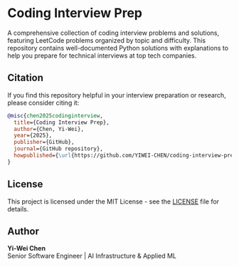 # Coding Interview Prep

A comprehensive collection of coding interview problems and solutions, featuring LeetCode problems organized by topic and difficulty. This repository contains well-documented Python solutions with explanations to help you prepare for technical interviews at top tech companies.

## Citation

If you find this repository helpful in your interview preparation or research, please consider citing it:

```bibtex
@misc{chen2025codinginterview,
  title={Coding Interview Prep},
  author={Chen, Yi-Wei},
  year={2025},
  publisher={GitHub},
  journal={GitHub repository},
  howpublished={\url{https://github.com/YIWEI-CHEN/coding-interview-prep}}
}
```

## License

This project is licensed under the MIT License - see the [LICENSE](LICENSE) file for details.

## Author

**Yi-Wei Chen**  
Senior Software Engineer | AI Infrastructure & Applied ML